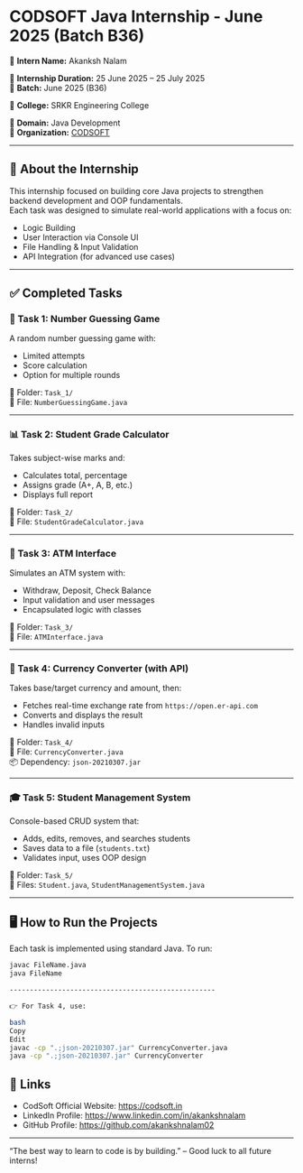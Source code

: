 # CODSOFT Java Internship - June 2025 (Batch B36)

🚀 **Intern Name:** Akanksh Nalam  

📆 **Internship Duration:** 25 June 2025 – 25 July 2025  
🎯 **Batch:** June 2025 (B36)

🏫 **College:** SRKR Engineering College

🎯 **Domain:** Java Development  
🔗 **Organization:** [CODSOFT](https://codsoft.in)

---

## 📌 About the Internship

This internship focused on building core Java projects to strengthen backend development and OOP fundamentals.  
Each task was designed to simulate real-world applications with a focus on:

- Logic Building
- User Interaction via Console UI
- File Handling & Input Validation
- API Integration (for advanced use cases)

---

## ✅ Completed Tasks

### 🧠 Task 1: Number Guessing Game
A random number guessing game with:
- Limited attempts
- Score calculation
- Option for multiple rounds

📁 Folder: `Task_1/`  
📄 File: `NumberGuessingGame.java`

---

### 📊 Task 2: Student Grade Calculator
Takes subject-wise marks and:
- Calculates total, percentage
- Assigns grade (A+, A, B, etc.)
- Displays full report

📁 Folder: `Task_2/`  
📄 File: `StudentGradeCalculator.java`

---

### 🏧 Task 3: ATM Interface
Simulates an ATM system with:
- Withdraw, Deposit, Check Balance
- Input validation and user messages
- Encapsulated logic with classes

📁 Folder: `Task_3/`  
📄 File: `ATMInterface.java`

---

### 💱 Task 4: Currency Converter (with API)
Takes base/target currency and amount, then:
- Fetches real-time exchange rate from `https://open.er-api.com`
- Converts and displays the result
- Handles invalid inputs

📁 Folder: `Task_4/`  
📄 File: `CurrencyConverter.java`  
📦 Dependency: `json-20210307.jar`

---

### 🎓 Task 5: Student Management System
Console-based CRUD system that:
- Adds, edits, removes, and searches students
- Saves data to a file (`students.txt`)
- Validates input, uses OOP design

📁 Folder: `Task_5/`  
📄 Files: `Student.java`, `StudentManagementSystem.java`

---

## 🖥️ How to Run the Projects

Each task is implemented using standard Java. To run:

```bash
javac FileName.java
java FileName

---------------------------------------------------

👉 For Task 4, use:

bash
Copy
Edit
javac -cp ".;json-20210307.jar" CurrencyConverter.java
java -cp ".;json-20210307.jar" CurrencyConverter

```

## 📎 Links

- CodSoft Official Website: https://codsoft.in  
- LinkedIn Profile: https://www.linkedin.com/in/akankshnalam  
- GitHub Profile: https://github.com/akankshnalam02

--------------------------------------------------

“The best way to learn to code is by building.” – Good luck to all future interns!
